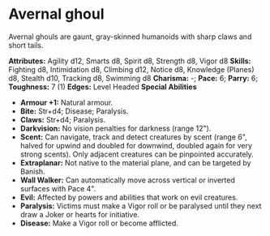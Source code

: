 # Avernal ghoul

Avernal ghouls are gaunt, gray-skinned humanoids with sharp claws and
short tails.

**Attributes:** Agility d12, Smarts d8, Spirit d8, Strength d8, Vigor
d8
**Skills:** Fighting d8, Intimidation d8, Climbing d12, Notice d8,
Knowledge (Planes) d8, Stealth d10, Tracking d8, Swimming d8
**Charisma:** -; **Pace:** 6; **Parry:** 6; **Toughness:** 7 (1)
**Edges:** Level Headed
**Special Abilities**

- **Armour +1:** Natural armour.
- **Bite:** Str+d4; Disease; Paralysis.
- **Claws:** Str+d4; Paralysis.
- **Darkvision:** No vision penalties for darkness (range 12").
- **Scent:** Can navigate, track and detect creatures by scent (range
6", halved for upwind and doubled for downwind, doubled again for very
strong scents). Only adjacent creatures can be pinpointed accurately.
- **Extraplanar:** Not native to the material plane, and can be targeted
by Banish.
- **Wall Walker:** Can automatically move across vertical or inverted
surfaces with Pace 4".
- **Evil:** Affected by powers and abilities that work on evil
creatures.
- **Paralysis:** Victims must make a Vigor roll or be paralysed until
they next draw a Joker or hearts for initiative.
- **Disease:** Make a Vigor roll or become afflicted.
